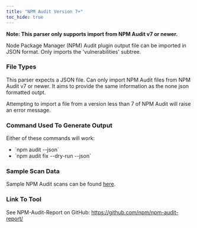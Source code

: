 ```yaml
---
title: "NPM Audit Version 7+"
toc_hide: true
---
```


**Note: This parser only supports import from NPM Audit v7 or newer.**

Node Package Manager (NPM) Audit plugin output file can be imported in
JSON format. Only imports the \'vulnerabilities\' subtree.

### File Types
This parser expects a JSON file.  Can only import NPM Audit files from NPM Audit v7 or newer. It aims to provide the same
information as the none json formatted outpt.

Attempting to import a file from a version less than 7 of NPM Audit will raise an error message.

### Command Used To Generate Output
Either of these commands will work:
- \`npm audit --json\`
- \`npm audit fix --dry-run --json\`

### Sample Scan Data
Sample NPM Audit scans can be found [here](https://github.com/DefectDojo/django-DefectDojo/tree/master/unittests/scans/npm_audit_7_plus).

### Link To Tool
See NPM-Audit-Report on GitHub: https://github.com/npm/npm-audit-report/
